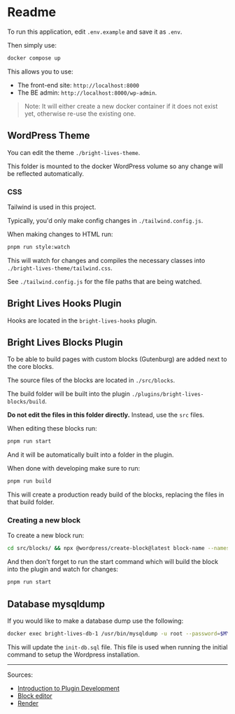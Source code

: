 
# Readme

To run this application, edit `.env.example` and save it as `.env`.

Then simply use:

```sh
docker compose up
```

This allows you to use: 
- The front-end site: `http://localhost:8000` 
- The BE admin: `http://localhost:8000/wp-admin`.

>  Note: It will either create a new docker container if it does not exist yet, otherwise re-use the existing one.

## WordPress Theme

You can edit the theme `./bright-lives-theme`.

This folder is mounted to the docker WordPress volume so any change will be reflected automatically.

### CSS

Tailwind is used in this project.

Typically, you'd only make config changes in `./tailwind.config.js`. 

When making changes to HTML run:

```bash
pnpm run style:watch
```

This will watch for changes and compiles the necessary classes into `./bright-lives-theme/tailwind.css`.

See `./tailwind.config.js` for the file paths that are being watched.

## Bright Lives Hooks Plugin

Hooks are located in the `bright-lives-hooks` plugin.

## Bright Lives Blocks Plugin

To be able to build pages with custom blocks (Gutenburg) are added next to the core blocks.

The source files of the blocks are located in `./src/blocks`.

The build folder will be built into the plugin `./plugins/bright-lives-blocks/build`.

**Do not edit the files in this folder directly.** Instead, use the `src` files.

When editing these blocks run:

```bash
pnpm run start
```

And it will be automatically built into a folder in the plugin.

When done with developing make sure to run:

```bash
pnpm run build
```

This will create a production ready build of the blocks, replacing the files in that build folder.

### Creating a new block

To create a new block run:

```bash
cd src/blocks/ && npx @wordpress/create-block@latest block-name --namespace=bright-lives --no-plugin --variant static
```

And then don't forget to run the start command which will build the block into the plugin and watch for changes:

```bash
pnpm run start
```

## Database mysqldump

If you would like to make a database dump use the following:

```sh
docker exec bright-lives-db-1 /usr/bin/mysqldump -u root --password=$MYSQL_ROOT_PASSWORD devdb > init-db.sql
```

This will update the `init-db.sql` file. This file is used when running the initial command to setup the Wordpress installation.

---

Sources:

- [Introduction to Plugin Development](https://developer.wordpress.org/plugins/intro/)
- [Block editor](https://developer.wordpress.org/block-editor/)
- [Render](https://github.com/WordPress/gutenberg/blob/trunk/docs/reference-guides/block-api/block-metadata.md#render)